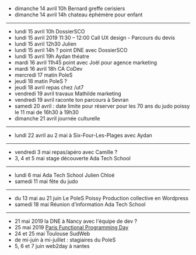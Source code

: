 - dimanche 14 avril 10h Bernard greffe cerisiers
- dimanche 14 avril 14h chateau éphémère pour enfant
---
- lundi 15 avril 10h DossierSCO
- lundi 15 avril 2019 11:30 – 12:00  Call UX design - Parcours du devis
- lundi 15 avril 12h30 Julien
- lundi 15 avril 14h ? point DNE avec DossierSCO
- lundi 15 avril 19h Aydan théatre
- mardi 16 avril 11h45 point avec Joël pour agence marketing
- mardi 16 avril 18h CA CoDev
- mercredi 17 matin PoleS
- jeudi 18 matin PoleS ?
- jeudi 18 avril repas chez /ut7
- vendredi 19 avril travaux Mathilde marketing
- vendredi 19 avril raconte ton parcours à Sevran
- samedi 20 avril : date limite pour réserver pour les 70 ans du judo poissy le 11 mai de 16h30 à 19h30
- dimanche 21 avril journée culturelle
---
- lundi 22 avril au 2 mai à Six-Four-Les-Plages avec Aydan
---
- vendredi 3 mai repas/apéro avec Camille ?
- 3, 4 et 5 mai stage découverte Ada Tech School
---
- lundi 6 mai Ada Tech School Julien Chloé
- samedi 11 mai fête du judo
---
- du 13 mai au 21 juin Le PoleS Poissy  Production collective en Wordpress
- samedi 18 mai Réunion d'information Ada Tech School
---
- 21 mai 2019 la DNE à Nancy avec l'équipe de dev ?
- 25 mai 2019 [Paris Functional Programming Day](http://fpday.org/)
- 24 et 25 mai Toulouse SudWeb
- de mi-juin à mi-juillet : stagiaires du PoleS
- 5, 6 et 7 juin web2day à nantes
